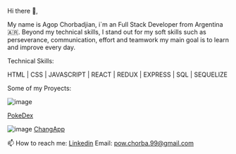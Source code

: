 

<!--
**PowChorba/PowChorba** is a ✨ _special_ ✨ repository because its `README.md` (this file) appears on your GitHub profile.

Here are some ideas to get you started:

- 🔭 I’m currently working on ...
- 🌱 I’m currently learning ...
- 👯 I’m looking to collaborate on ...
- 🤔 I’m looking for help with ...
- 💬 Ask me about ...
- 📫 How to reach me: ...
- 😄 Pronouns: ...
- ⚡ Fun fact: ...
-->
Hi there 👋,

My name is Agop Chorbadjian, i`m an Full Stack Developer from Argentina 🇦🇷.
Beyond my technical skills, I stand out for my soft skills such as perseverance, communication, effort and teamwork my main goal is to learn and improve every day.

Technical Skills:

HTML | CSS | JAVASCRIPT | REACT | REDUX | EXPRESS | SQL | SEQUELIZE

Some of my Proyects:

![image](https://user-images.githubusercontent.com/101152834/183227426-fe001470-2955-476a-a4ef-2627df0bc480.png)

<a href='https://pi-pokemons-chi.vercel.app/' target='onblanc_'>PokeDex</a>

![image](https://user-images.githubusercontent.com/101152834/189527907-9d1dc9c4-b08b-49e1-9927-5c25dfe242eb.png)
<a href='https://changappv2.vercel.app/' target='onblanc_'>ChangApp</a>

📫 How to reach me:
<a href='https://www.linkedin.com/in/agopchorbadjian/' target='onblanc_'>Linkedin</a>
Email: pow.chorba.99@gmail.com
